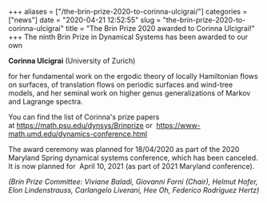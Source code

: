 +++
aliases = ["/the-brin-prize-2020-to-corinna-ulcigrai/"]
categories = ["news"]
date = "2020-04-21 12:52:55"
slug = "the-brin-prize-2020-to-corinna-ulcigrai"
title = "The Brin Prize 2020 awarded to Corinna Ulcigrai!"
+++
The ninth Brin Prize in Dynamical Systems has been awarded to our own

**Corinna Ulcigrai** (University of Zurich)

for her fundamental work on the ergodic theory of locally Hamiltonian
flows on surfaces, of translation flows on periodic surfaces and
wind-tree models, and her seminal work on higher genus generalizations
of Markov and Lagrange spectra.

You can find the list of Corinna's prize papers
at <https://math.psu.edu/dynsys/Brinprize> or  <https://www-math.umd.edu/dynamics-conference.html>

The award ceremony was planned for 18/04/2020 as part of the 2020
Maryland Spring dynamical systems conference, which has been canceled.
It is now planned for  April 10, 2021 (as part of 2021 Maryland
conference).

*(Brin Prize Committee: Viviane Baladi, Giovanni Forni (Chair), Helmut
Hofer, Elon Lindenstrauss, Carlangelo Liverani, Hee Oh, Federico
Rodriguez Hertz)*
